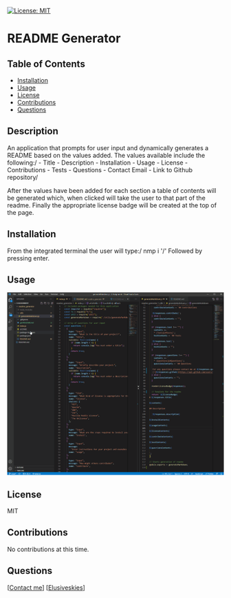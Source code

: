 [![License: MIT](https://img.shields.io/badge/License-MIT-yellow.svg)](https://opensource.org/licenses/MIT)
# README Generator

## Table of Contents
   * [Installation](#Installation)
   * [Usage](#Usage)
   * [License](#License)
   * [Contributions](#Contributions)
   * [Questions](#Questions)

## Description

   An application that prompts for user input and dynamically generates a README based on the values added.
   The values available include the following:/
    - Title
    - Description
    - Installation
    - Usage
    - License
    - Contributions
    - Tests
    - Questions
      - Contact Email
      - Link to Github repository/

   After the values have been added for each section a table of contents will be generated which, 
   when clicked will take the user to that part of the readme. Finally the appropriate license badge
   will be created at the top of the page.


## Installation

   From the integrated terminal the user will type:/
    nmp i '/'
   Followed by pressing enter.
  
## Usage

   ![Video of Usage](./utils/readmeGenTest.gif)

## License

   MIT  

## Contributions

   No contributions at this time.

## Questions

   [[Contact me](mailto:elusiveskies@gmail.com)]
   [[Elusiveskies](https://www.github.com/Elusiveskies)]
